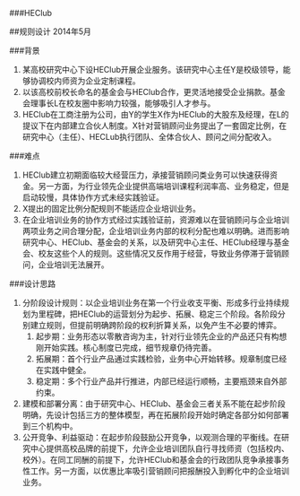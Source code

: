 ###HEClub

##规则设计
2014年5月

###背景
1. 某高校研究中心下设HEClub开展企业服务。该研究中心主任Y是校级领导，能够协调校内师资为企业定制课程。
2. 以该高校前校长命名的基金会与HEClub合作，更灵活地接受企业捐款。基金会理事长L在校友圈中影响力较强，能够吸引人才参与。
3. HEClub在工商注册为公司，由Y的学生X作为HEClub的大股东及经理，在L的提议下在内部建立合伙人制度。X针对营销顾问业务提出了一套固定比例，在研究中心（主任）、HECLub执行团队、全体合伙人、顾问之间分配收入。

###难点
1. HEClub建立初期面临较大经营压力，承接营销顾问类业务可以快速获得资金。另一方面，为行业领先企业提供高端培训课程利润率高、业务稳定，但是启动较慢，具体协作方式未经实践验证。
2. X提出的固定比例分配规则不能适应企业培训业务。
3. 在企业培训业务的协作方式经过实践验证前，资源难以在营销顾问与企业培训两项业务之间合理分配，企业培训业务内部的权利分配也难以明确。进而影响研究中心、HEClub、基金会的关系，以及研究中心主任、HEClub经理与基金会、校友这些个人的规则。这些情况又反作用于经营，导致业务停滞于营销顾问，企业培训无法展开。

###设计思路
1. 分阶段设计规则：以企业培训业务在第一个行业收支平衡、形成多行业持续规划为里程碑，把HEClub的运营划分为起步、拓展、稳定三个阶段。各阶段分别建立规则，但提前明确跨阶段的权利折算关系，以免产生不必要的博弈。
	1. 起步期：业务形态以零散咨询为主，针对行业领先企业的产品还只有构想刚开始实践。核心制度已完成，细节规章仍待完善。
	2. 拓展期：首个行业产品通过实践检验，业务中心开始转移。规章制度已经在实践中健全。
	3. 稳定期：多个行业产品并行推进，内部已经运行顺畅，主要瓶颈来自外部约束。
2. 建模和部署分离：由于研究中心、HEClub、基金会三者关系不能在起步阶段明确，先设计包括三方的整体模型，再在拓展阶段开始时确定各部分如何部署到三个机构中。
3. 公开竞争、利益驱动：在起步阶段鼓励公开竞争，以观测合理的平衡线。在研究中心提供高校品牌的前提下，允许企业培训团队自行寻找师资（包括校内、校外）。在同工同酬的前提下，允许HEClub和基金会的行政团队竞争承接事务性工作。另一方面，以优惠比率吸引营销顾问把报酬投入到孵化中的企业培训业务。